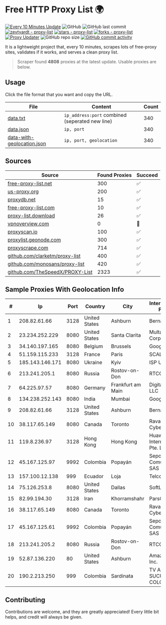 
# Free HTTP Proxy List 🌍

[![Every 10 Minutes Update](https://github.com/mertguvencli/http-proxy-list/actions/workflows/main.yml/badge.svg?branch=main)](https://github.com/mertguvencli/http-proxy-list/actions/workflows/main.yml)
![GitHub](https://img.shields.io/github/license/mertguvencli/http-proxy-list)
![GitHub last commit](https://img.shields.io/github/last-commit/mertguvencli/http-proxy-list)
[![zevtyardt - proxy-list](https://img.shields.io/static/v1?label=zevtyardt&message=proxy-list&color=blue&logo=github)](https://github.com/zevtyardt/proxy-list "Go to GitHub repo")
[![stars - proxy-list](https://img.shields.io/github/stars/zevtyardt/proxy-list?style=social)](https://github.com/zevtyardt/proxy-list)
[![forks - proxy-list](https://img.shields.io/github/forks/zevtyardt/proxy-list?style=social)](https://github.com/zevtyardt/proxy-list)
[![Proxy Updater](https://github.com/zevtyardt/proxy-list/workflows/Proxy%20Updater/badge.svg)](https://github.com/zevtyardt/proxy-list/actions?query=workflow:"Proxy+Updater")
![GitHub repo size](https://img.shields.io/github/repo-size/zevtyardt/proxy-list)
[![GitHub commit activity](https://img.shields.io/github/commit-activity/m/zevtyardt/proxy-list?logo=commits)](https://github.com/zevtyardt/proxy-list/commits/main)

It is a lightweight project that, every 10 minutes, scrapes lots of free-proxy sites, validates if it works, and serves a clean proxy list.

> Scraper found **4808** proxies at the latest update. Usable proxies are below.

## Usage

Click the file format that you want and copy the URL.

|File|Content|Count|
|----|-------|-----|
|[data.txt](https://raw.githubusercontent.com/mertguvencli/http-proxy-list/main/proxy-list/data.txt)|`ip_address:port` combined (seperated new line)|340|
|[data.json](https://raw.githubusercontent.com/mertguvencli/http-proxy-list/main/proxy-list/data.json)|`ip, port`|340|
|[data-with-geolocation.json](https://raw.githubusercontent.com/mertguvencli/http-proxy-list/main/proxy-list/data-with-geolocation.json)|`ip, port, geolocation`|340|

## Sources

|Source|Found Proxies|Succeed|
|------|-------------|-------|
|[free-proxy-list.net](https://free-proxy-list.net)|300|✅|
|[us-proxy.org](https://www.us-proxy.org)|200|✅|
|[proxydb.net](http://proxydb.net)|15|✅|
|[free-proxy-list.com](https://free-proxy-list.com/?page=&port=&type%5B%5D=http&type%5B%5D=https&up_time=0&search=Search)|10|✅|
|[proxy-list.download](https://www.proxy-list.download/HTTP)|26|✅|
|[vpnoverview.com](https://vpnoverview.com/privacy/anonymous-browsing/free-proxy-servers)|0|🚫|
|[proxyscan.io](https://www.proxyscan.io)|100|✅|
|[proxylist.geonode.com](https://proxylist.geonode.com/api/proxy-list?limit=300&page=1&sort_by=lastChecked&sort_type=desc&protocols=http,https)|300|✅|
|[proxyscrape.com](https://api.proxyscrape.com/v2/?request=displayproxies&protocol=http&timeout=10000&country=all&ssl=all&anonymity=all)|714|✅|
|[github.com/clarketm/proxy-list](https://raw.githubusercontent.com/clarketm/proxy-list/master/proxy-list-raw.txt)|400|✅|
|[github.com/monosans/proxy-list](https://raw.githubusercontent.com/monosans/proxy-list/main/proxies/http.txt)|420|✅|
|[github.com/TheSpeedX/PROXY-List](https://raw.githubusercontent.com/TheSpeedX/PROXY-List/master/http.txt)|2323|✅|


## Sample Proxies With Geolocation Info

|#|Ip|Port|Country|City|Internet Service Provider|
|-|--|----|-------|----|-------------------------|
|1|208.82.61.66|3128|United States|Ashburn|Bernardi Sounds|
|2|23.234.252.229|8080|United States|Santa Clarita|Multacom Corporation|
|3|34.140.197.165|8080|Belgium|Brussels|Google LLC|
|4|51.159.115.233|3128|France|Paris|SCALEWAY|
|5|185.143.146.171|8080|Ukraine|Kyiv|ISP UTELS|
|6|213.241.205.1|8080|Russia|Rostov-on-Don|RTCOMM-YUG|
|7|64.225.97.57|8080|Germany|Frankfurt am Main|DigitalOcean, LLC|
|8|134.238.252.143|8080|India|Mumbai|Google LLC|
|9|208.82.61.66|3128|United States|Ashburn|Bernardi Sounds|
|10|38.117.65.149|8080|Canada|Toronto|Ravand Cybertech Inc.|
|11|119.8.236.97|3128|Hong Kong|Hong Kong|Huawei International Pte. Ltd.|
|12|45.167.125.97|9992|Colombia|Popayán|Sepcom Comunicaciones SAS|
|13|157.100.12.138|999|Ecuador|Loja|Telconet S.A|
|14|75.126.253.8|8080|United States|Dallas|SoftLayer|
|15|82.99.194.30|3128|Iran|Khorramshahr|ParsOnline Co.|
|16|38.117.65.149|8080|Canada|Toronto|Ravand Cybertech Inc.|
|17|45.167.125.61|9992|Colombia|Popayán|Sepcom Comunicaciones SAS|
|18|213.241.205.2|8080|Russia|Rostov-on-Don|RTCOMM-YUG|
|19|52.87.136.220|80|United States|Ashburn|Amazon.com, Inc.|
|20|190.2.213.250|999|Colombia|Sardinata|TV AZTECA SUCURSAL COLOMBIA|



## Contributing

Contributions are welcome, and they are greatly appreciated! Every
little bit helps, and credit will always be given.

